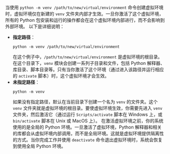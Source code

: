 当使用 `python -m venv /path/to/new/virtual/environment` 命令创建虚拟环境时，虚拟环境仅在新建的 `venv` 文件夹内部才生效。一旦你激活了这个虚拟环境，所有的 Python 包安装和运行的操作都会在这个虚拟环境内部进行，而不会影响到外部环境。
以下是详细说明：

- **指定路径**：
  ```shell
  python -m venv /path/to/new/virtual/environment
  ```
  在这个例子中，`/path/to/new/virtual/environment` 是虚拟环境的根目录。在这个目录下，`venv` 模块会创建一系列子目录和文件，包括 Python 解释器、库目录、脚本目录等。只有当你激活了这个环境（通过进入该路径并运行相应的 `activate` 脚本）时，这个虚拟环境才会生效。
- **未指定路径**：
  ```shell
  python -m venv
  ```
  如果没有指定路径，默认在当前目录下创建一个名为 `venv` 的文件夹。这个 `venv` 文件夹就是虚拟环境的根目录。要使虚拟环境生效，你需要先进入 `venv` 文件夹，然后激活它（通过运行 `Scripts/activate` 脚本在 Windows 上，或 `bin/activate` 脚本在 Unix 或 MacOS 上）。
  在激活虚拟环境之前，你的系统使用的是全局的 Python 环境。一旦激活了虚拟环境，Python 解释器和相关的库都会从虚拟环境内部调用，而不是全局环境。这就是虚拟环境提供隔离性的方式。当你完成工作并使用 `deactivate` 命令退出虚拟环境时，系统会恢复到使用全局 Python 环境。
